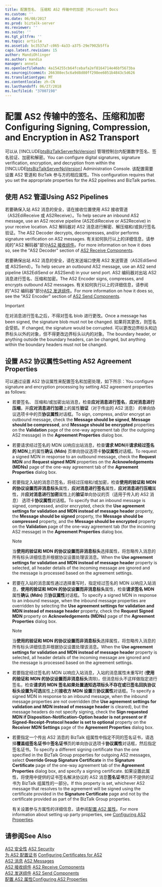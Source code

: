 ```yaml
---
title: 配置签名、 压缩和 AS2 传输中的加密 |Microsoft Docs
ms.custom: ''
ms.date: 06/08/2017
ms.prod: biztalk-server
ms.reviewer: ''
ms.suite: ''
ms.tgt_pltfrm: ''
ms.topic: article
ms.assetid: bc3537a7-c065-4a33-a375-29e7902b5ffa
caps.latest.revision: 15
author: MandiOhlinger
ms.author: mandia
manager: anneta
ms.openlocfilehash: 4a154255cb64fcebafa2ef8164714e46bf5673ba
ms.sourcegitcommit: 266308ec5c6a9d8d80ff298ee6051b4843c5d626
ms.translationtype: MT
ms.contentlocale: zh-CN
ms.lasthandoff: 06/27/2018
ms.locfileid: "37007198"
---
```

# <a name="configuring-signing-compression-and-encryption-in-as2-transport"></a><span data-ttu-id="52ad8-102">配置 AS2 传输中的签名、压缩和加密</span><span class="sxs-lookup"><span data-stu-id="52ad8-102">Configuring Signing, Compression, and Encryption in AS2 Transport</span></span>
<span data-ttu-id="52ad8-103">可以从 [!INCLUDE[btsBizTalkServerNoVersion](../includes/btsbiztalkservernoversion-md.md)] 管理控制台内配置数字签名、签名验证、加密和解密。</span><span class="sxs-lookup"><span data-stu-id="52ad8-103">You can configure digital signatures, signature verification, encryption, and decryption from within the [!INCLUDE[btsBizTalkServerNoVersion](../includes/btsbiztalkservernoversion-md.md)] Administration Console.</span></span> <span data-ttu-id="52ad8-104">该配置需要设置 AS2 管道和 BizTalk 参与方的相应属性。</span><span class="sxs-lookup"><span data-stu-id="52ad8-104">This configuration requires that you set the appropriate properties for the AS2 pipelines and BizTalk parties.</span></span>  
  
## <a name="using-as2-pipelines"></a><span data-ttu-id="52ad8-105">使用 AS2 管道</span><span class="sxs-lookup"><span data-stu-id="52ad8-105">Using AS2 Pipelines</span></span>  
 <span data-ttu-id="52ad8-106">若要确保入站 AS2 消息的安全，请在接收位置使用 AS2 接收管道（AS2EdiReceive 或 AS2Receive）。</span><span class="sxs-lookup"><span data-stu-id="52ad8-106">To help secure an inbound AS2 message, use an AS2 receive pipeline (AS2EdiReceive or AS2Receive) in your receive location.</span></span> <span data-ttu-id="52ad8-107">AS2 解码器对 AS2 消息进行解密、解压缩和/或执行签名验证。</span><span class="sxs-lookup"><span data-stu-id="52ad8-107">The AS2 Decoder decrypts, decompresses, and/or performs signature verification on AS2 messages.</span></span> <span data-ttu-id="52ad8-108">有关如何执行以上的详细信息，请参阅的"AS2 解码器"部分[AS2 接收组件](../core/as2-receive-components.md)。</span><span class="sxs-lookup"><span data-stu-id="52ad8-108">For more information on how it does so, see the "AS2 Decoder" section of [AS2 Receive Components](../core/as2-receive-components.md).</span></span>  
  
 <span data-ttu-id="52ad8-109">若要确保出站 AS2 消息的安全，请在发送端口使用 AS2 发送管道（AS2EdiSend 或 AS2Send）。</span><span class="sxs-lookup"><span data-stu-id="52ad8-109">To help secure an outbound AS2 message, use an AS2 send pipeline (AS2EdiSend or AS2Send) in your send port.</span></span> <span data-ttu-id="52ad8-110">AS2 编码器对出站 AS2 消息进行签名、压缩和加密。</span><span class="sxs-lookup"><span data-stu-id="52ad8-110">The AS2 Encoder signs, compresses, and encrypts outbound AS2 messages.</span></span> <span data-ttu-id="52ad8-111">有关如何执行以上的详细信息，请参阅的"AS2 编码器"部分[AS2 发送组件](../core/as2-send-components.md)。</span><span class="sxs-lookup"><span data-stu-id="52ad8-111">For more information on how it does so, see the "AS2 Encoder" section of [AS2 Send Components](../core/as2-send-components.md).</span></span>  
  
> [!IMPORTANT]
>  <span data-ttu-id="52ad8-112">在对消息进行签名之后，不得对签名 blob 进行更改。</span><span class="sxs-lookup"><span data-stu-id="52ad8-112">Once a message has been signed, the signature blob must not be changed.</span></span> <span data-ttu-id="52ad8-113">如果将其更改，则签名会受损。</span><span class="sxs-lookup"><span data-stu-id="52ad8-113">If changed, the signature would be corrupted.</span></span> <span data-ttu-id="52ad8-114">可以更改边界标头和边界标头以外的对象，但不得更改边界标头以内的对象。</span><span class="sxs-lookup"><span data-stu-id="52ad8-114">The boundary header, or anything outside the boundary headers, can be changed, but anything within the boundary headers must not be changed.</span></span>  
  
## <a name="setting-as2-agreement-properties"></a><span data-ttu-id="52ad8-115">设置 AS2 协议属性</span><span class="sxs-lookup"><span data-stu-id="52ad8-115">Setting AS2 Agreement Properties</span></span>  
 <span data-ttu-id="52ad8-116">可以通过设置 AS2 协议属性来配置签名和加密处理，如下所示：</span><span class="sxs-lookup"><span data-stu-id="52ad8-116">You configure signature and encryption processing by setting AS2 agreement properties as follows:</span></span>  
  
- <span data-ttu-id="52ad8-117">若要签名、 压缩和/或加密出站消息，检查**应对消息进行签名**，**应对消息进行压缩**，并**应对消息进行加密**上的属性**验证**（对于传出的 AS2 消息） 的单向协议选项卡中的页**协议属性**对话框。</span><span class="sxs-lookup"><span data-stu-id="52ad8-117">To sign, compress, and/or encrypt an outbound message, check the **Message should be signed**, **Message should be compressed**, and **Message should be encrypted** properties on the **Validation** page of the one-way agreement tab (for the outgoing AS2 message) in the **Agreement Properties** dialog box.</span></span>  
  
- <span data-ttu-id="52ad8-118">若要请求经过签名的 MDN 以响应出站消息，检查**请求 MDN**并**请求经过签名的 MDN**上的属性**确认 (Mdn)** 页单向协议选项卡**协议属性**对话框。</span><span class="sxs-lookup"><span data-stu-id="52ad8-118">To request a signed MDN in response to an outbound message, check the **Request MDN** and **Request signed MDN** properties on the **Acknowledgements (MDNs)** page of the one-way agreement tab of the **Agreement Properties** dialog box.</span></span>  
  
- <span data-ttu-id="52ad8-119">若要指定入站的消息已签名，将经过压缩和/或加密，检查**使用的验证和 MDN 的协议设置而非消息标头**属性，**应对消息进行签名**属性，**应对消息进行压缩**属性，并**应对消息进行加密**属性上的**验证**单向协议的页（适用于传入的 AS2 消息） 选项卡**协议属性**对话框。</span><span class="sxs-lookup"><span data-stu-id="52ad8-119">To specify that an inbound message is signed, compressed, and/or encrypted, check the **Use agreement settings for validation and MDN instead of message header** property, the **Message should be signed** property, the **Message should be compressed** property, and the **Message should be encrypted** property on the **Validation** page of the one-way agreement tab (for the incoming AS2 message) in the **Agreement Properties** dialog box.</span></span>  
  
  > [!NOTE]
  >  <span data-ttu-id="52ad8-120">当**使用的验证和 MDN 的协议设置而非消息标头**选择属性，将忽略传入消息的所有标头详细信息并根据协议设置处理该消息。</span><span class="sxs-lookup"><span data-stu-id="52ad8-120">When the **Use agreement settings for validation and MDN instead of message header** property is selected, all header details of the incoming message are ignored and the message is processed based on the agreement settings.</span></span>  
  
- <span data-ttu-id="52ad8-121">若要在入站的消息属性通过选择重写时，指定经过签名的 MDN 以响应入站消息，**使用的验证和 MDN 的协议设置而非消息标头**属性，检查**请求签名 MDN**属性**确认 (Mdn)** 页**协议属性**对话框。</span><span class="sxs-lookup"><span data-stu-id="52ad8-121">To specify a signed MDN in response to an inbound message, when the inbound message properties are overridden by selecting the **Use agreement settings for validation and MDN instead of message header** property, check the **Request Signed MDN** property on **Acknowledgements (MDNs)** page of the **Agreement Properties** dialog box.</span></span>  
  
  > [!NOTE]
  >  <span data-ttu-id="52ad8-122">当**使用的验证和 MDN 的协议设置而非消息标头**选择属性，将忽略传入消息的所有标头详细信息并根据协议设置处理该消息。</span><span class="sxs-lookup"><span data-stu-id="52ad8-122">When the **Use agreement settings for validation and MDN instead of message header** property is selected, all header details of the incoming message are ignored and the message is processed based on the agreement settings.</span></span>  
  
- <span data-ttu-id="52ad8-123">若要指定经过签名的 MDN 以响应入站消息，入站的消息属性未重写时 (**使用的验证和 MDN 的协议设置而非消息标头**清除)，但消息标头不这样做指定进行签名，检查**请求的 MDN 签名如果处置通知选项标头不存在或已签名回执协议标头设置为可选**属性上的**接收方 MDN 设置**页**协议属性**对话框。</span><span class="sxs-lookup"><span data-stu-id="52ad8-123">To specify a signed MDN in response to an inbound message, when the inbound message properties are not overridden (the **Use agreement settings for validation and MDN instead of message header** is cleared), but the message headers do not specify signing, check the **Sign requested MDN if Disposition-Notification-Option header is not present or if Signed-Receipt-Protocol header is set to optional** property on the **Receiver MDN Settings** page of the **Agreement Properties** dialog box.</span></span>  
  
- <span data-ttu-id="52ad8-124">若要指定一个传出 AS2 消息的 BizTalk 组属性中指定不同的签名证书，请选择**覆盖组签名证书**中**签名证书**页的单向协议选项卡**协议属性**对话框，然后指定签名证书。</span><span class="sxs-lookup"><span data-stu-id="52ad8-124">To specify a different signing certificate than the one specified in the BizTalk Group properties for outgoing AS2 messages, select **Override Group Signature Certificate** in the **Signature Certificate** page of the one-way agreement tab of the **Agreement Properties** dialog box, and specify a signing certificate.</span></span> <span data-ttu-id="52ad8-125">如果设置此属性，将使用中提供的证书签名解决协议的 AS2 消息**签名证书**页并不提供的证书为 BizTalk 组属性的一部分。</span><span class="sxs-lookup"><span data-stu-id="52ad8-125">If this property is set, whichever AS2 message that resolves to the agreement will be signed using the certificate provided in the **Signature Certificate** page and not by the certificate provided as part of the BizTalk Group properties.</span></span>  
  
  <span data-ttu-id="52ad8-126">有关设置参与方属性的详细信息，请参阅[配置 AS2 属性](../core/configuring-as2-properties.md)。</span><span class="sxs-lookup"><span data-stu-id="52ad8-126">For more information about setting up party properties, see [Configuring AS2 Properties](../core/configuring-as2-properties.md).</span></span>  
  
## <a name="see-also"></a><span data-ttu-id="52ad8-127">请参阅</span><span class="sxs-lookup"><span data-stu-id="52ad8-127">See Also</span></span>  
 <span data-ttu-id="52ad8-128">[AS2 安全性](../core/as2-security.md) </span><span class="sxs-lookup"><span data-stu-id="52ad8-128">[AS2 Security](../core/as2-security.md) </span></span>  
 <span data-ttu-id="52ad8-129">[为 AS2 配置证书](../core/configuring-certificates-for-as2.md) </span><span class="sxs-lookup"><span data-stu-id="52ad8-129">[Configuring Certificates for AS2](../core/configuring-certificates-for-as2.md) </span></span>  
 <span data-ttu-id="52ad8-130">[AS2 消息](../core/as2-messages.md) </span><span class="sxs-lookup"><span data-stu-id="52ad8-130">[AS2 Messages](../core/as2-messages.md) </span></span>  
 <span data-ttu-id="52ad8-131">[AS2 接收组件](../core/as2-receive-components.md) </span><span class="sxs-lookup"><span data-stu-id="52ad8-131">[AS2 Receive Components](../core/as2-receive-components.md) </span></span>  
 <span data-ttu-id="52ad8-132">[AS2 发送组件](../core/as2-send-components.md) </span><span class="sxs-lookup"><span data-stu-id="52ad8-132">[AS2 Send Components](../core/as2-send-components.md) </span></span>  
 [<span data-ttu-id="52ad8-133">配置 AS2 属性</span><span class="sxs-lookup"><span data-stu-id="52ad8-133">Configuring AS2 Properties</span></span>](../core/configuring-as2-properties.md)